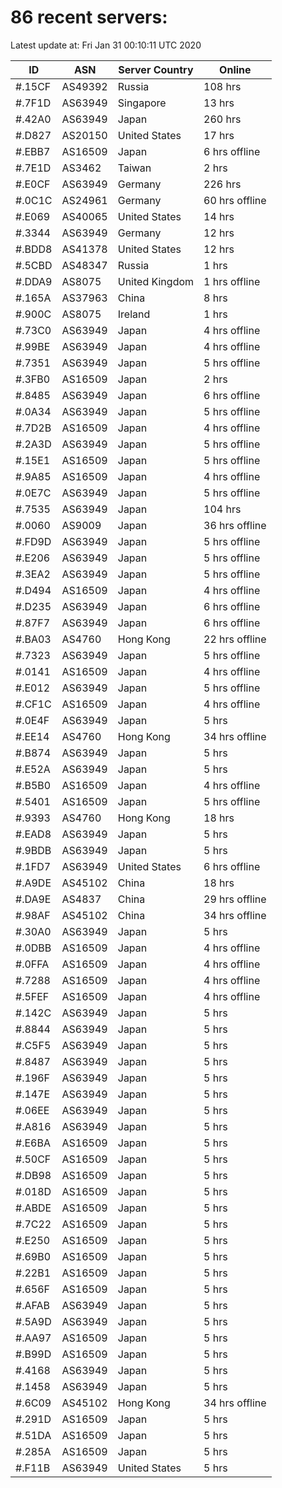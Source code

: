 # 86 recent servers:

Latest update at: Fri Jan 31 00:10:11 UTC 2020

| ID | ASN | Server Country | Online |
| -- | --- | -------------- | ------ |
| #.15CF | AS49392 | Russia | 108 hrs |
| #.7F1D | AS63949 | Singapore | 13 hrs |
| #.42A0 | AS63949 | Japan | 260 hrs |
| #.D827 | AS20150 | United States | 17 hrs |
| #.EBB7 | AS16509 | Japan | 6 hrs offline |
| #.7E1D | AS3462 | Taiwan | 2 hrs |
| #.E0CF | AS63949 | Germany | 226 hrs |
| #.0C1C | AS24961 | Germany | 60 hrs offline |
| #.E069 | AS40065 | United States | 14 hrs |
| #.3344 | AS63949 | Germany | 12 hrs |
| #.BDD8 | AS41378 | United States | 12 hrs |
| #.5CBD | AS48347 | Russia | 1 hrs |
| #.DDA9 | AS8075 | United Kingdom | 1 hrs offline |
| #.165A | AS37963 | China | 8 hrs |
| #.900C | AS8075 | Ireland | 1 hrs |
| #.73C0 | AS63949 | Japan | 4 hrs offline |
| #.99BE | AS63949 | Japan | 4 hrs offline |
| #.7351 | AS63949 | Japan | 5 hrs offline |
| #.3FB0 | AS16509 | Japan | 2 hrs |
| #.8485 | AS63949 | Japan | 6 hrs offline |
| #.0A34 | AS63949 | Japan | 5 hrs offline |
| #.7D2B | AS16509 | Japan | 4 hrs offline |
| #.2A3D | AS63949 | Japan | 5 hrs offline |
| #.15E1 | AS16509 | Japan | 5 hrs offline |
| #.9A85 | AS16509 | Japan | 4 hrs offline |
| #.0E7C | AS63949 | Japan | 5 hrs offline |
| #.7535 | AS63949 | Japan | 104 hrs |
| #.0060 | AS9009 | Japan | 36 hrs offline |
| #.FD9D | AS63949 | Japan | 5 hrs offline |
| #.E206 | AS63949 | Japan | 5 hrs offline |
| #.3EA2 | AS63949 | Japan | 5 hrs offline |
| #.D494 | AS16509 | Japan | 4 hrs offline |
| #.D235 | AS63949 | Japan | 6 hrs offline |
| #.87F7 | AS63949 | Japan | 6 hrs offline |
| #.BA03 | AS4760 | Hong Kong | 22 hrs offline |
| #.7323 | AS63949 | Japan | 5 hrs offline |
| #.0141 | AS16509 | Japan | 4 hrs offline |
| #.E012 | AS63949 | Japan | 5 hrs offline |
| #.CF1C | AS16509 | Japan | 4 hrs offline |
| #.0E4F | AS63949 | Japan | 5 hrs |
| #.EE14 | AS4760 | Hong Kong | 34 hrs offline |
| #.B874 | AS63949 | Japan | 5 hrs |
| #.E52A | AS63949 | Japan | 5 hrs |
| #.B5B0 | AS16509 | Japan | 4 hrs offline |
| #.5401 | AS16509 | Japan | 5 hrs offline |
| #.9393 | AS4760 | Hong Kong | 18 hrs |
| #.EAD8 | AS63949 | Japan | 5 hrs |
| #.9BDB | AS63949 | Japan | 5 hrs |
| #.1FD7 | AS63949 | United States | 6 hrs offline |
| #.A9DE | AS45102 | China | 18 hrs |
| #.DA9E | AS4837 | China | 29 hrs offline |
| #.98AF | AS45102 | China | 34 hrs offline |
| #.30A0 | AS63949 | Japan | 5 hrs |
| #.0DBB | AS16509 | Japan | 4 hrs offline |
| #.0FFA | AS16509 | Japan | 4 hrs offline |
| #.7288 | AS16509 | Japan | 4 hrs offline |
| #.5FEF | AS16509 | Japan | 4 hrs offline |
| #.142C | AS63949 | Japan | 5 hrs |
| #.8844 | AS63949 | Japan | 5 hrs |
| #.C5F5 | AS63949 | Japan | 5 hrs |
| #.8487 | AS63949 | Japan | 5 hrs |
| #.196F | AS63949 | Japan | 5 hrs |
| #.147E | AS63949 | Japan | 5 hrs |
| #.06EE | AS63949 | Japan | 5 hrs |
| #.A816 | AS63949 | Japan | 5 hrs |
| #.E6BA | AS16509 | Japan | 5 hrs |
| #.50CF | AS16509 | Japan | 5 hrs |
| #.DB98 | AS16509 | Japan | 5 hrs |
| #.018D | AS16509 | Japan | 5 hrs |
| #.ABDE | AS16509 | Japan | 5 hrs |
| #.7C22 | AS16509 | Japan | 5 hrs |
| #.E250 | AS16509 | Japan | 5 hrs |
| #.69B0 | AS16509 | Japan | 5 hrs |
| #.22B1 | AS16509 | Japan | 5 hrs |
| #.656F | AS16509 | Japan | 5 hrs |
| #.AFAB | AS63949 | Japan | 5 hrs |
| #.5A9D | AS63949 | Japan | 5 hrs |
| #.AA97 | AS16509 | Japan | 5 hrs |
| #.B99D | AS16509 | Japan | 5 hrs |
| #.4168 | AS63949 | Japan | 5 hrs |
| #.1458 | AS63949 | Japan | 5 hrs |
| #.6C09 | AS45102 | Hong Kong | 34 hrs offline |
| #.291D | AS16509 | Japan | 5 hrs |
| #.51DA | AS16509 | Japan | 5 hrs |
| #.285A | AS16509 | Japan | 5 hrs |
| #.F11B | AS63949 | United States | 5 hrs |

